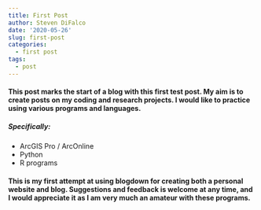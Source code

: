 ```yaml
---
title: First Post
author: Steven DiFalco
date: '2020-05-26'
slug: first-post
categories:
  - first post
tags:
  - post
---
```


#### This post marks the start of a blog with this first test post. My aim is to create posts on my coding and research projects. I would like to practice using various programs and languages.
##### Specifically:
- ArcGIS Pro / ArcOnline
- Python 
- R programs

#### This is my first attempt at using blogdown for creating both a personal website and blog. Suggestions and feedback is welcome at any time, and I would appreciate it as I am very much an amateur with these programs. 
